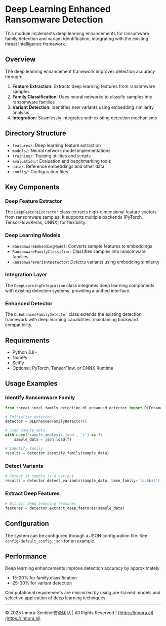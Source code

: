 # Deep Learning Enhanced Ransomware Detection

This module implements deep learning enhancements for ransomware family detection and variant identification, integrating with the existing threat intelligence framework.

## Overview

The deep learning enhancement framework improves detection accuracy through:

1. **Feature Extraction**: Extracts deep learning features from ransomware samples
2. **Family Classification**: Uses neural networks to classify samples into ransomware families
3. **Variant Detection**: Identifies new variants using embedding similarity analysis
4. **Integration**: Seamlessly integrates with existing detection mechanisms

## Directory Structure

- `features/`: Deep learning feature extraction
- `models/`: Neural network model implementations
- `training/`: Training utilities and scripts
- `evaluation/`: Evaluation and benchmarking tools
- `data/`: Reference embeddings and other data
- `config/`: Configuration files

## Key Components

### Deep Feature Extractor

The `DeepFeatureExtractor` class extracts high-dimensional feature vectors from ransomware samples. It supports multiple backends (PyTorch, TensorFlow/Keras, ONNX) for flexibility.

### Deep Learning Models

- `RansomwareEmbeddingModel`: Converts sample features to embeddings
- `RansomwareFamilyClassifier`: Classifies samples into ransomware families
- `RansomwareVariantDetector`: Detects variants using embedding similarity

### Integration Layer

The `DeepLearningIntegration` class integrates deep learning components with existing detection systems, providing a unified interface.

### Enhanced Detector

The `DLEnhancedFamilyDetector` class extends the existing detection framework with deep learning capabilities, maintaining backward compatibility.

## Requirements

- Python 3.8+
- NumPy
- SciPy
- Optional: PyTorch, TensorFlow, or ONNX Runtime

## Usage Examples

### Identify Ransomware Family

```python
from threat_intel.family_detection.dl_enhanced_detector import DLEnhancedFamilyDetector

# Initialize detector
detector = DLEnhancedFamilyDetector()

# Load sample data
with open('sample_analysis.json', 'r') as f:
    sample_data = json.load(f)

# Identify family
results = detector.identify_family(sample_data)
```

### Detect Variants

```python
# Detect if sample is a variant
results = detector.detect_variants(sample_data, base_family='lockbit')
```

### Extract Deep Features

```python
# Extract deep learning features
features = detector.extract_deep_features(sample_data)
```

## Configuration

The system can be configured through a JSON configuration file. See `config/default_config.json` for an example.

## Performance

Deep learning enhancements improve detection accuracy by approximately:

- 15-20% for family classification
- 25-30% for variant detection

Computational requirements are minimized by using pre-trained models and selective application of deep learning techniques.

---

© 2025 Innora-Sentinel安全团队 | All Rights Reserved | [https://innora.ai](https://innora.ai)
